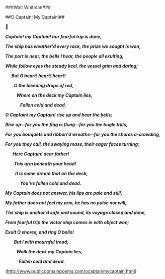 ###Walt Whitman###

##O Captain! My Captain!##

:ship:

**_Captain! my Captain! our fearful trip is done,_**

**_The ship has weather'd every rack, the prize we sought is won,_**

**_The port is near, the bells I hear, the people all exulting,_**

**_While follow eyes the steady keel, the vessel grim and daring;_**

     **_But O heart! heart! heart!_**
     
       **_O the bleeding drops of red,_**
       
         **_Where on the deck my Captain lies,_**
         
            **_Fallen cold and dead._**
            

**_O Captain! my Captain! rise up and hear the bells;_**

**_Rise up--for you the flag is flung--for you the bugle trills,_**


**_For you bouquets and ribbon'd wreaths--for you the shores a-crowding,_**


**_For you they call, the swaying mass, their eager faces turning;_**

      **_Here Captain! dear father!_**
      
       **_This arm beneath your head!_**
       
       
        **_It is some dream that on the deck,_**
         
            **_You've fallen cold and dead._**

**_My Captain does not answer, his lips are pale and still,_**

**_My father does not feel my arm, he has no pulse nor will,_**

**_The ship is anchor'd safe and sound, its voyage closed and done,_**

**_From fearful trip the victor ship comes in with object won;_**

**_Exult O shores, and ring O bells!_**

       **_But I with mournful tread,_**
       
         **_Walk the deck my Captain lies,_**
         
           **_Fallen cold and dead._** 
           


(http://www.publicdomainpoems.com/ocaptainmycaptain.html)

